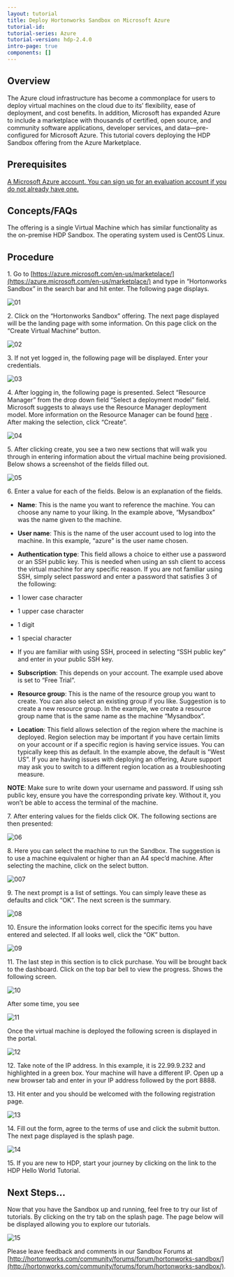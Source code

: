 ```yaml
---
layout: tutorial
title: Deploy Hortonworks Sandbox on Microsoft Azure
tutorial-id:
tutorial-series: Azure
tutorial-version: hdp-2.4.0
intro-page: true
components: []
---
```



## Overview

The Azure cloud infrastructure has become a commonplace for users to deploy virtual machines on the cloud due to its’ flexibility, ease of deployment, and cost benefits.  In addition, Microsoft has expanded Azure to include a marketplace with thousands of certified, open source, and community software applications, developer services, and data—pre-configured for Microsoft Azure.  This tutorial covers deploying the HDP Sandbox offering from the Azure Marketplace.  

## Prerequisites
[A Microsoft Azure account. You can sign up for an evaluation account if you do not already have one.](https://azure.microsoft.com/en-us/pricing/free-trial/)

## Concepts/FAQs

The offering is a single Virtual Machine which has similar functionality as the on-premise HDP Sandbox. The operating system used is CentOS Linux.

## Procedure

1\. Go to [https://azure.microsoft.com/en-us/marketplace/](https://azure.microsoft.com/en-us/marketplace/) and type in “Hortonworks Sandbox” in the search bar and hit enter. The following page displays.

![01](/assets/deploying-on-ms-azure/01_azure_welcome.png)

2\. Click on the “Hortonworks Sandbox” offering. The next page displayed will be the landing page with some information.  On this page click on the “Create Virtual Machine” button.

![02](/assets/deploying-on-ms-azure/02_azure_create_sandbox.png)

3\. If not yet logged in, the following page will be displayed. Enter your credentials.

![03](/assets/deploying-on-ms-azure/03_azure_sign_in.png)

4\. After logging in, the following page is presented.  Select “Resource Manager” from the drop down field “Select a deployment model” field.  Microsoft suggests to always use the Resource Manager deployment model.  More information on the Resource Manager can be found [here](https://azure.microsoft.com/en-us/documentation/articles/resource-group-overview/) .  After making the selection, click “Create”.

![04](/assets/deploying-on-ms-azure/4_select_resource_manager.png)

5\. After clicking create, you see a two new sections that will walk you through in entering information about the virtual machine being provisioned.  Below shows a screenshot of the fields filled out.

![05](/assets/deploying-on-ms-azure/5_sandbox_settings.png)

6\. Enter a value for each of the fields.  Below is an explanation of the fields.

- **Name**: This is the name you want to reference the machine.  You can choose any name to your liking.  In the example above, “Mysandbox” was the name given to the machine.
- **User name**:  This is the name of the user account used to log into the machine.  In this example, “azure” is the user name chosen.  
- **Authentication type**: This field allows a choice to either use a password or an SSH public key.  This is needed when using an ssh client to access the virtual machine for any specific reason.  If you are not familiar using SSH, simply select password and enter a password that satisfies 3 of the following:       
 - 1 lower case character
 - 1 upper case character
 - 1 digit
 - 1 special character
 - If you are familiar with using SSH, proceed in selecting “SSH public key” and enter in your public SSH key.

- **Subscription**:  This depends on your account.  The example used above is set to “Free Trial”.  
- **Resource group**: This is the name of the resource group you want to create.  You can also select an existing group if you like.  Suggestion is to create a new resource group.  In the example, we create a resource group name that is the same name as the machine “Mysandbox”.
- **Location**: This field allows selection of the region where the machine is deployed.  Region selection may be important if you have certain limits on your account or if a specific region is having service issues.  You can typically keep this as default.  In the example above, the default is "West US”.  If you are having issues with deploying an offering, Azure support may ask you to switch to a different region location as a troubleshooting measure.

**NOTE**:  Make sure to write down your username and password.  If using ssh public key, ensure you have the corresponding private key.  Without it, you won’t be able to access the terminal of the machine.

7\. After entering values for the fields click OK.  The following sections are then presented:

![06](/assets/deploying-on-ms-azure/6_select_machine_type.png)

8\. Here you can select the machine to run the Sandbox.  The suggestion is to use a machine equivalent or higher than an A4 spec’d machine.  After selecting the machine, click on the select button.   

![007](/assets/deploying-on-ms-azure/7_confirm_settings.png)

9\. The next prompt is a list of settings.  You can simply leave these as defaults and click “OK”.  The next screen is the summary.

![08](/assets/deploying-on-ms-azure/8_azure_machine_summary.png)

10\. Ensure the information looks correct for the specific items you have entered and selected.  If all looks well,  click the “OK” button.  

![09](/assets/deploying-on-ms-azure/9_finalize_machine_buy.png)

11\. The last step in this section is to click purchase.  You will be brought back to the dashboard. Click on the top bar bell to view the progress. Shows the following screen.

![10](/assets/deploying-on-ms-azure/010_deploying_sandbox.png)

After some time, you see

![11](/assets/deploying-on-ms-azure/0100_deploying_sandbox_successful.png)

Once the virtual machine is deployed the following screen is displayed in the portal.

![12](/assets/deploying-on-ms-azure/011_sandox_ip_address.png)

12\. Take note of the IP address.  In this example, it is 22.99.9.232 and highlighted in a green box.  Your machine will have a different IP.  Open up a new browser tab and enter in your IP address followed by the port 8888.  

13\. Hit enter and you should be welcomed with the following registration page.

![13](/assets/deploying-on-ms-azure/012_sandbox_welcome.png)

14\. Fill out the form, agree to the terms of use and click the submit button.  The next page displayed is the splash page.  

![14](/assets/deploying-on-ms-azure/013_sandbox_get_started.png)

15\. If you are new to HDP, start your journey by clicking on the link to the HDP Hello World Tutorial.  

## Next Steps...
Now that you have the Sandbox up and running, feel free to try our list of tutorials.  By clicking on the try tab on the splash page.  The page below will be displayed allowing you to explore our tutorials.

![15](/assets/deploying-on-ms-azure/014_sandbox_next_steps.png)


Please leave feedback and comments in our Sandbox Forums at [http://hortonworks.com/community/forums/forum/hortonworks-sandbox/](http://hortonworks.com/community/forums/forum/hortonworks-sandbox/).
